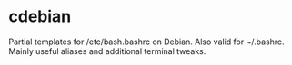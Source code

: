 # cdebian
Partial templates for /etc/bash.bashrc on Debian. Also valid for ~/.bashrc. Mainly useful aliases and additional terminal tweaks.
